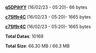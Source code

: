[**q5DPihYY**](/data/q5DPihYY.txt) (16/02/23 - 05:20)- 66 bytes

[**c7Sf9r4C**](/data/c7Sf9r4C.txt) (16/02/23 - 05:20)- 1665 bytes

[**c7Sf9r4C**](/data/c7Sf9r4C.txt) (16/02/23 - 05:20)- 1665 bytes

**Total Datas**: 10168

**Total Size**: 66.30 MB / 66.3 MB